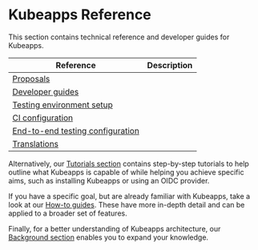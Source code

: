 # Kubeapps Reference

This section contains technical reference and developer guides for Kubeapps.

| Reference                                                         | Description |
| ----------------------------------------------------------------- | ----------- |
| [Proposals](./proposals/README.md)                                |             |
| [Developer guides](./developer/README.md)                         |             |
| [Testing environment setup](./testing/testing-environment.md)     |             |
| [CI configuration](./testing/ci.md)                               |             |
| [End-to-end testing configuration](./testing/end-to-end-tests.md) |             |
| [Translations](./translations/translate-kubeapps.md)              |             |

Alternatively, our [Tutorials section](../tutorials/README.md) contains step-by-step tutorials to help outline what Kubeapps is capable of while helping you achieve specific aims, such as installing Kubeapps or using an OIDC provider.

If you have a specific goal, but are already familiar with Kubeapps, take a look at our [How-to guides](../howto/README.md). These have more in-depth detail and can be applied to a broader set of features.

Finally, for a better understanding of Kubeapps architecture, our [Background section](../background/README.md) enables you to expand your knowledge.
